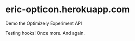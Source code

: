 eric-opticon.herokuapp.com
==========================

Demo the Optimizely Experiment API

Testing hooks!
Once more.
And again.
